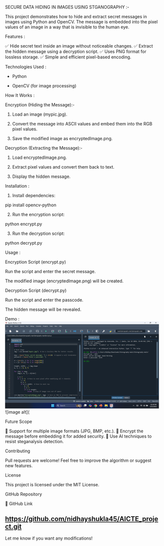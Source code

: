 SECURE DATA HIDING IN IMAGES USING STGANOGRAPHY :-

This project demonstrates how to hide and extract secret messages in images using Python and OpenCV. The message is embedded into the pixel values of an image in a way that is invisible to the human eye.

Features :

✅ Hide secret text inside an image without noticeable changes.
✅ Extract the hidden message using a decryption script.
✅ Uses PNG format for lossless storage.
✅ Simple and efficient pixel-based encoding.

Technologies Used :

* Python

* OpenCV (for image processing)

How It Works :

Encryption (Hiding the Message):-

1. Load an image (mypic.jpg).


2. Convert the message into ASCII values and embed them into the RGB pixel values.


3. Save the modified image as encryptedImage.png.



Decryption (Extracting the Message):-

1. Load encryptedImage.png.


2. Extract pixel values and convert them back to text.


3. Display the hidden message.



Installation :


1. Install dependencies:

pip install opencv-python 


2. Run the encryption script:

python encrypt.py


3. Run the decryption script:

python decrypt.py



Usage :

Encryption Script (encrypt.py)

Run the script and enter the secret message.

The modified image (encryptedImage.png) will be created.


Decryption Script (decrypt.py)

Run the script and enter the passcode.

The hidden message will be revealed.


Demo :
![image alt](https://github.com/nidhayshukla45/AICTE_project/blob/fb79cc3de62860d3a106af4e794608bbe18c88b7/Screenshot%20of%20Encrypt%20Code%20with%20Output.png)
![image alt](


Future Scope

🔹 Support for multiple image formats (JPG, BMP, etc.).
🔹 Encrypt the message before embedding it for added security.
🔹 Use AI techniques to resist steganalysis detection.

Contributing

Pull requests are welcome! Feel free to improve the algorithm or suggest new features.

License

This project is licensed under the MIT License.

GitHub Repository

🔗 GitHub Link

https://github.com/nidhayshukla45/AICTE_project.git
---

Let me know if you want any modifications!
